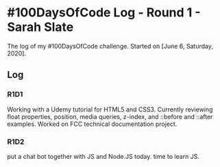 # #100DaysOfCode Log - Round 1 - Sarah Slate

The log of my #100DaysOfCode challenge. Started on [June 6, Saturday, 2020].

## Log

### R1D1 
Working with a Udemy tutorial for HTML5 and CSS3. Currently reviewing float properties, position, media queries, z-index, and ::before and ::after examples. Worked on FCC technical documentation project.

### R1D2
put a chat bot together with JS and Node.JS today. time to learn JS.

